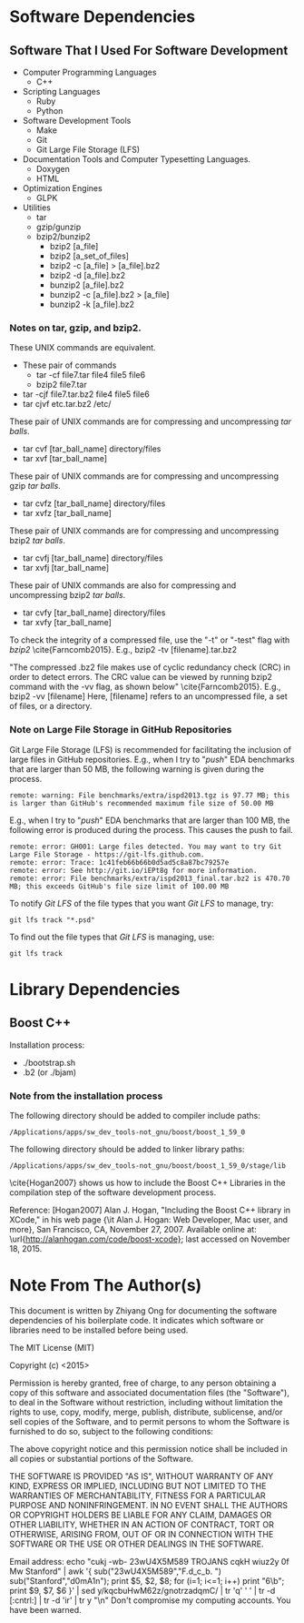 #	Software Dependencies

##	Software That I Used For Software Development 

+ Computer Programming Languages
	- C++
+ Scripting Languages
	- Ruby
	- Python
+ Software Development Tools
	- Make
	- Git
	- Git Large File Storage (LFS)
+ Documentation Tools and Computer Typesetting Languages.
	- Doxygen
	- HTML
+ Optimization Engines
	- GLPK
+ Utilities
	- tar
	- gzip/gunzip
	- bzip2/bunzip2
		- bzip2 [a_file]
		- bzip2 [a_set_of_files]
		- bzip2 -c [a_file] > [a_file].bz2
		- bzip2 -d [a_file].bz2
		- bunzip2 [a_file].bz2
		- bunzip2 -c [a_file].bz2 > [a_file]
		- bunzip2 -k [a_file].bz2



### Notes on tar, gzip, and bzip2.
	
These UNIX commands are equivalent.
+ These pair of commands
	- tar -cf file7.tar file4 file5 file6
	- bzip2 file7.tar	
+ tar -cjf file7.tar.bz2 file4 file5 file6
+ tar cjvf etc.tar.bz2 /etc/

These pair of UNIX commands are for compressing and uncompressing *tar balls*. 
+ tar cvf [tar_ball_name] directory/files
+ tar xvf [tar_ball_name]

These pair of UNIX commands are for compressing and uncompressing gzip *tar balls*. 
+ tar cvfz [tar_ball_name] directory/files
+ tar xvfz [tar_ball_name]

These pair of UNIX commands are for compressing and uncompressing bzip2 *tar balls*. 
+ tar cvfj [tar_ball_name] directory/files
+ tar xvfj [tar_ball_name]

These pair of UNIX commands are also for compressing and uncompressing bzip2 *tar balls*. 
+ tar cvfy [tar_ball_name] directory/files
+ tar xvfy [tar_ball_name]

To check the integrity of a compressed file, use the "-t" or "-test" flag with *bzip2* \cite{Farncomb2015}.
E.g., bzip2 -tv [filename].tar.bz2

"The compressed .bz2 file makes use of cyclic redundancy check (CRC) in order to detect errors. The CRC value can be viewed by running bzip2 command with the -vv flag, as shown below" \cite{Farncomb2015}.
E.g., bzip2 -vv [filename]
Here, [filename] refers to an uncompressed file, a set of files, or a directory. 



### Note on Large File Storage in GitHub Repositories

Git Large File Storage (LFS) is recommended for facilitating the inclusion of large files in GitHub repositories. 
E.g., when I try to "*push*" EDA benchmarks that are larger than 50 MB, the following warning is given during the process.

	remote: warning: File benchmarks/extra/ispd2013.tgz is 97.77 MB; this is larger than GitHub's recommended maximum file size of 50.00 MB

E.g., when I try to "*push*" EDA benchmarks that are larger than 100 MB, the following error is produced during the process. This causes the push to fail.

	remote: error: GH001: Large files detected. You may want to try Git Large File Storage - https://git-lfs.github.com.
	remote: error: Trace: 1c41feb66b66b0d5ad5c8a87bc79257e
	remote: error: See http://git.io/iEPt8g for more information.
	remote: error: File benchmarks/extra/ispd2013_final.tar.bz2 is 470.70 MB; this exceeds GitHub's file size limit of 100.00 MB

To notify *Git LFS* of the file types that you want *Git LFS* to manage, try: 

	git lfs track "*.psd"

To find out the file types that *Git LFS* is managing, use: 

	git lfs track




#	Library Dependencies

##	Boost C++

Installation process:
+	./bootstrap.sh
+	.b2		(or ./bjam)

### Note from the installation process

The following directory should be added to compiler include paths:

    /Applications/apps/sw_dev_tools-not_gnu/boost/boost_1_59_0

The following directory should be added to linker library paths:

    /Applications/apps/sw_dev_tools-not_gnu/boost/boost_1_59_0/stage/lib

\cite{Hogan2007} shows us how to include the Boost C++ Libraries in the compilation step of the software development process.




Reference:
[Hogan2007] Alan J. Hogan, "Including the Boost C++ library in XCode," in his web page {\it Alan J. Hogan: Web Developer, Mac user, and more}, San Francisco, CA, November 27, 2007. Available online at: \url{http://alanhogan.com/code/boost-xcode}; last accessed on November 18, 2015.











#	Note From The Author(s)

This document is written by Zhiyang Ong for documenting the software dependencies of his boilerplate code.
It indicates which software or libraries need to be installed before being used.

The MIT License (MIT)

Copyright (c) <2015> <Zhiyang Ong>

Permission is hereby granted, free of charge, to any person obtaining a copy of this software and associated documentation files (the "Software"), to deal in the Software without restriction, including without limitation the rights to use, copy, modify, merge, publish, distribute, sublicense, and/or sell copies of the Software, and to permit persons to whom the Software is furnished to do so, subject to the following conditions:

The above copyright notice and this permission notice shall be included in all copies or substantial portions of the Software.

THE SOFTWARE IS PROVIDED "AS IS", WITHOUT WARRANTY OF ANY KIND, EXPRESS OR IMPLIED, INCLUDING BUT NOT LIMITED TO THE WARRANTIES OF MERCHANTABILITY, FITNESS FOR A PARTICULAR PURPOSE AND NONINFRINGEMENT. IN NO EVENT SHALL THE AUTHORS OR COPYRIGHT HOLDERS BE LIABLE FOR ANY CLAIM, DAMAGES OR OTHER LIABILITY, WHETHER IN AN ACTION OF CONTRACT, TORT OR OTHERWISE, ARISING FROM, OUT OF OR IN CONNECTION WITH THE SOFTWARE OR THE USE OR OTHER DEALINGS IN THE SOFTWARE.

Email address: echo "cukj -wb- 23wU4X5M589 TROJANS cqkH wiuz2y 0f Mw Stanford" | awk '{ sub("23wU4X5M589","F.d_c_b. ") sub("Stanford","d0mA1n"); print $5, $2, $8; for (i=1; i<=1; i++) print "6\b"; print $9, $7, $6 }' | sed y/kqcbuHwM62z/gnotrzadqmC/ | tr 'q' ' ' | tr -d [:cntrl:] | tr -d 'ir' | tr y "\n"		Don't compromise my computing accounts. You have been warned.








